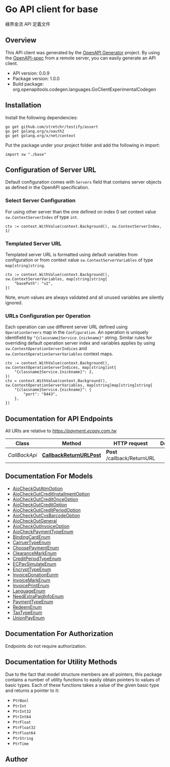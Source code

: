 # Go API client for base

綠界金流 API 定義文件

## Overview
This API client was generated by the [OpenAPI Generator](https://openapi-generator.tech) project.  By using the [OpenAPI-spec](https://www.openapis.org/) from a remote server, you can easily generate an API client.

- API version: 0.0.9
- Package version: 1.0.0
- Build package: org.openapitools.codegen.languages.GoClientExperimentalCodegen

## Installation

Install the following dependencies:

```shell
go get github.com/stretchr/testify/assert
go get golang.org/x/oauth2
go get golang.org/x/net/context
```

Put the package under your project folder and add the following in import:

```golang
import sw "./base"
```

## Configuration of Server URL

Default configuration comes with `Servers` field that contains server objects as defined in the OpenAPI specification.

### Select Server Configuration

For using other server than the one defined on index 0 set context value `sw.ContextServerIndex` of type `int`.

```golang
ctx := context.WithValue(context.Background(), sw.ContextServerIndex, 1)
```

### Templated Server URL

Templated server URL is formatted using default variables from configuration or from context value `sw.ContextServerVariables` of type `map[string]string`.

```golang
ctx := context.WithValue(context.Background(), sw.ContextServerVariables, map[string]string{
	"basePath": "v2",
})
```

Note, enum values are always validated and all unused variables are silently ignored.

### URLs Configuration per Operation

Each operation can use different server URL defined using `OperationServers` map in the `Configuration`.
An operation is uniquely identifield by `"{classname}Service.{nickname}"` string.
Similar rules for overriding default operation server index and variables applies by using `sw.ContextOperationServerIndices` and `sw.ContextOperationServerVariables` context maps.

```
ctx := context.WithValue(context.Background(), sw.ContextOperationServerIndices, map[string]int{
	"{classname}Service.{nickname}": 2,
})
ctx = context.WithValue(context.Background(), sw.ContextOperationServerVariables, map[string]map[string]string{
	"{classname}Service.{nickname}": {
		"port": "8443",
	},
})
```

## Documentation for API Endpoints

All URIs are relative to *https://payment.ecpay.com.tw*

Class | Method | HTTP request | Description
------------ | ------------- | ------------- | -------------
*CallBackApi* | [**CallbackReturnURLPost**](docs/CallBackApi.md#callbackreturnurlpost) | **Post** /callback/ReturnURL | 


## Documentation For Models

 - [AioCheckOutAtmOption](docs/AioCheckOutAtmOption.md)
 - [AioCheckOutCreditInstallmentOption](docs/AioCheckOutCreditInstallmentOption.md)
 - [AioCheckOutCreditOnceOption](docs/AioCheckOutCreditOnceOption.md)
 - [AioCheckOutCreditOption](docs/AioCheckOutCreditOption.md)
 - [AioCheckOutCreditPeriodOption](docs/AioCheckOutCreditPeriodOption.md)
 - [AioCheckOutCvsBarcodeOption](docs/AioCheckOutCvsBarcodeOption.md)
 - [AioCheckOutGeneral](docs/AioCheckOutGeneral.md)
 - [AioCheckOutInvoiceOption](docs/AioCheckOutInvoiceOption.md)
 - [AioCheckPaymentTypeEnum](docs/AioCheckPaymentTypeEnum.md)
 - [BindingCardEnum](docs/BindingCardEnum.md)
 - [CarruerTypeEnum](docs/CarruerTypeEnum.md)
 - [ChoosePaymentEnum](docs/ChoosePaymentEnum.md)
 - [ClearanceMarkEnum](docs/ClearanceMarkEnum.md)
 - [CreditPeriodTypeEnum](docs/CreditPeriodTypeEnum.md)
 - [ECPaySimulateEnum](docs/ECPaySimulateEnum.md)
 - [EncryptTypeEnum](docs/EncryptTypeEnum.md)
 - [InvoiceDonationEunm](docs/InvoiceDonationEunm.md)
 - [InvoiceMarkEnum](docs/InvoiceMarkEnum.md)
 - [InvoicePrintEnum](docs/InvoicePrintEnum.md)
 - [LanguageEnum](docs/LanguageEnum.md)
 - [NeedExtraPaidInfoEnum](docs/NeedExtraPaidInfoEnum.md)
 - [PaymentTypeEnum](docs/PaymentTypeEnum.md)
 - [RedeemEnum](docs/RedeemEnum.md)
 - [TaxTypeEnum](docs/TaxTypeEnum.md)
 - [UnionPayEnum](docs/UnionPayEnum.md)


## Documentation For Authorization

 Endpoints do not require authorization.


## Documentation for Utility Methods

Due to the fact that model structure members are all pointers, this package contains
a number of utility functions to easily obtain pointers to values of basic types.
Each of these functions takes a value of the given basic type and returns a pointer to it:

* `PtrBool`
* `PtrInt`
* `PtrInt32`
* `PtrInt64`
* `PtrFloat`
* `PtrFloat32`
* `PtrFloat64`
* `PtrString`
* `PtrTime`

## Author



